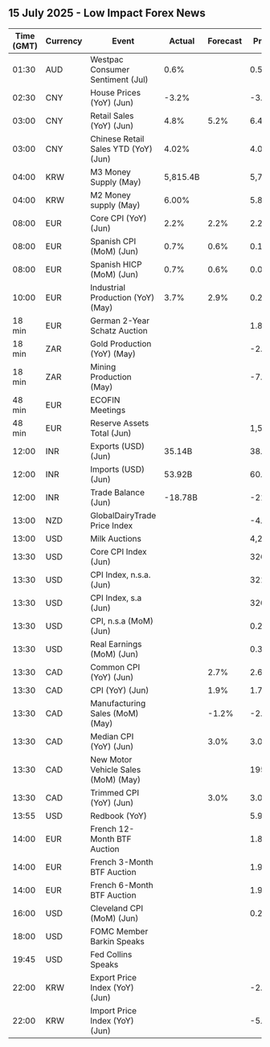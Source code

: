 ## 15 July 2025 - Low Impact Forex News

| Time (GMT) | Currency | Event | Actual | Forecast | Previous |
|------|----------|-------|--------|----------|----------|
| 01:30 | AUD | Westpac Consumer Sentiment (Jul) | 0.6% |  | 0.5% |
| 02:30 | CNY | House Prices (YoY) (Jun) | -3.2% |  | -3.5% |
| 03:00 | CNY | Retail Sales (YoY) (Jun) | 4.8% | 5.2% | 6.4% |
| 03:00 | CNY | Chinese Retail Sales YTD (YoY) (Jun) | 4.02% |  | 4.06% |
| 04:00 | KRW | M3 Money Supply (May) | 5,815.4B |  | 5,786.3B |
| 04:00 | KRW | M2 Money supply (May) | 6.00% |  | 5.80% |
| 08:00 | EUR | Core CPI (YoY) (Jun) | 2.2% | 2.2% | 2.2% |
| 08:00 | EUR | Spanish CPI (MoM) (Jun) | 0.7% | 0.6% | 0.1% |
| 08:00 | EUR | Spanish HICP (MoM) (Jun) | 0.7% | 0.6% | 0.0% |
| 10:00 | EUR | Industrial Production (YoY) (May) | 3.7% | 2.9% | 0.2% |
| 18 min | EUR | German 2-Year Schatz Auction |  |  | 1.850% |
| 18 min | ZAR | Gold Production (YoY) (May) |  |  | -2.5% |
| 18 min | ZAR | Mining Production (May) |  |  | -7.7% |
| 48 min | EUR | ECOFIN Meetings |  |  |  |
| 48 min | EUR | Reserve Assets Total (Jun) |  |  | 1,507.68B |
| 12:00 | INR | Exports (USD) (Jun) | 35.14B |  | 38.73B |
| 12:00 | INR | Imports (USD) (Jun) | 53.92B |  | 60.61B |
| 12:00 | INR | Trade Balance (Jun) | -18.78B |  | -21.88B |
| 13:00 | NZD | GlobalDairyTrade Price Index |  |  | -4.1% |
| 13:00 | USD | Milk Auctions |  |  | 4,274.0 |
| 13:30 | USD | Core CPI Index (Jun) |  |  | 326.85 |
| 13:30 | USD | CPI Index, n.s.a. (Jun) |  |  | 321.46 |
| 13:30 | USD | CPI Index, s.a (Jun) |  |  | 320.58 |
| 13:30 | USD | CPI, n.s.a (MoM) (Jun) |  |  | 0.21% |
| 13:30 | USD | Real Earnings (MoM) (Jun) |  |  | 0.3% |
| 13:30 | CAD | Common CPI (YoY) (Jun) |  | 2.7% | 2.6% |
| 13:30 | CAD | CPI (YoY) (Jun) |  | 1.9% | 1.7% |
| 13:30 | CAD | Manufacturing Sales (MoM) (May) |  | -1.2% | -2.8% |
| 13:30 | CAD | Median CPI (YoY) (Jun) |  | 3.0% | 3.0% |
| 13:30 | CAD | New Motor Vehicle Sales (MoM) (May) |  |  | 195.7K |
| 13:30 | CAD | Trimmed CPI (YoY) (Jun) |  | 3.0% | 3.0% |
| 13:55 | USD | Redbook (YoY) |  |  | 5.9% |
| 14:00 | EUR | French 12-Month BTF Auction |  |  | 1.892% |
| 14:00 | EUR | French 3-Month BTF Auction |  |  | 1.924% |
| 14:00 | EUR | French 6-Month BTF Auction |  |  | 1.903% |
| 16:00 | USD | Cleveland CPI (MoM) (Jun) |  |  | 0.2% |
| 18:00 | USD | FOMC Member Barkin Speaks |  |  |  |
| 19:45 | USD | Fed Collins Speaks |  |  |  |
| 22:00 | KRW | Export Price Index (YoY) (Jun) |  |  | -2.4% |
| 22:00 | KRW | Import Price Index (YoY) (Jun) |  |  | -5.0% |
